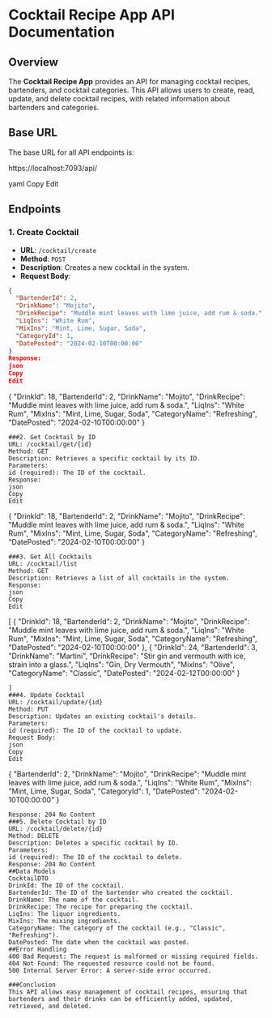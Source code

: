 # Cocktail Recipe App API Documentation

## Overview
The **Cocktail Recipe App** provides an API for managing cocktail recipes, bartenders, and cocktail categories. This API allows users to create, read, update, and delete cocktail recipes, with related information about bartenders and categories.

## Base URL
The base URL for all API endpoints is:

https://localhost:7093/api/

yaml
Copy
Edit


## Endpoints

### 1. Create Cocktail
- **URL**: `/cocktail/create`
- **Method**: `POST`
- **Description**: Creates a new cocktail in the system.
- **Request Body**:

```json
{
  "BartenderId": 2,
  "DrinkName": "Mojito",
  "DrinkRecipe": "Muddle mint leaves with lime juice, add rum & soda.",
  "LiqIns": "White Rum",
  "MixIns": "Mint, Lime, Sugar, Soda",
  "CategoryId": 1,
  "DatePosted": "2024-02-10T00:00:00"
}
Response:
json
Copy
Edit
```
{
  "DrinkId": 18,
  "BartenderId": 2,
  "DrinkName": "Mojito",
  "DrinkRecipe": "Muddle mint leaves with lime juice, add rum & soda.",
  "LiqIns": "White Rum",
  "MixIns": "Mint, Lime, Sugar, Soda",
  "CategoryName": "Refreshing",
  "DatePosted": "2024-02-10T00:00:00"
}
```
###2. Get Cocktail by ID
URL: /cocktail/get/{id}
Method: GET
Description: Retrieves a specific cocktail by its ID.
Parameters:
id (required): The ID of the cocktail.
Response:
json
Copy
Edit
```
{
  "DrinkId": 18,
  "BartenderId": 2,
  "DrinkName": "Mojito",
  "DrinkRecipe": "Muddle mint leaves with lime juice, add rum & soda.",
  "LiqIns": "White Rum",
  "MixIns": "Mint, Lime, Sugar, Soda",
  "CategoryName": "Refreshing",
  "DatePosted": "2024-02-10T00:00:00"
}
```
###3. Get All Cocktails
URL: /cocktail/list
Method: GET
Description: Retrieves a list of all cocktails in the system.
Response:
json
Copy
Edit
```
[
  {
    "DrinkId": 18,
    "BartenderId": 2,
    "DrinkName": "Mojito",
    "DrinkRecipe": "Muddle mint leaves with lime juice, add rum & soda.",
    "LiqIns": "White Rum",
    "MixIns": "Mint, Lime, Sugar, Soda",
    "CategoryName": "Refreshing",
    "DatePosted": "2024-02-10T00:00:00"
  },
  {
    "DrinkId": 24,
    "BartenderId": 3,
    "DrinkName": "Martini",
    "DrinkRecipe": "Stir gin and vermouth with ice, strain into a glass.",
    "LiqIns": "Gin, Dry Vermouth",
    "MixIns": "Olive",
    "CategoryName": "Classic",
    "DatePosted": "2024-02-12T00:00:00"
  }
```
]
###4. Update Cocktail
URL: /cocktail/update/{id}
Method: PUT
Description: Updates an existing cocktail's details.
Parameters:
id (required): The ID of the cocktail to update.
Request Body:
json
Copy
Edit
```
{
  "BartenderId": 2,
  "DrinkName": "Mojito",
  "DrinkRecipe": "Muddle mint leaves with lime juice, add rum & soda.",
  "LiqIns": "White Rum",
  "MixIns": "Mint, Lime, Sugar, Soda",
  "CategoryId": 1,
  "DatePosted": "2024-02-10T00:00:00"
}
```
Response: 204 No Content
###5. Delete Cocktail by ID
URL: /cocktail/delete/{id}
Method: DELETE
Description: Deletes a specific cocktail by ID.
Parameters:
id (required): The ID of the cocktail to delete.
Response: 204 No Content
##Data Models
CocktailDTO
DrinkId: The ID of the cocktail.
BartenderId: The ID of the bartender who created the cocktail.
DrinkName: The name of the cocktail.
DrinkRecipe: The recipe for preparing the cocktail.
LiqIns: The liquor ingredients.
MixIns: The mixing ingredients.
CategoryName: The category of the cocktail (e.g., "Classic", "Refreshing").
DatePosted: The date when the cocktail was posted.
##Error Handling
400 Bad Request: The request is malformed or missing required fields.
404 Not Found: The requested resource could not be found.
500 Internal Server Error: A server-side error occurred.

###Conclusion
This API allows easy management of cocktail recipes, ensuring that bartenders and their drinks can be efficiently added, updated, retrieved, and deleted.
